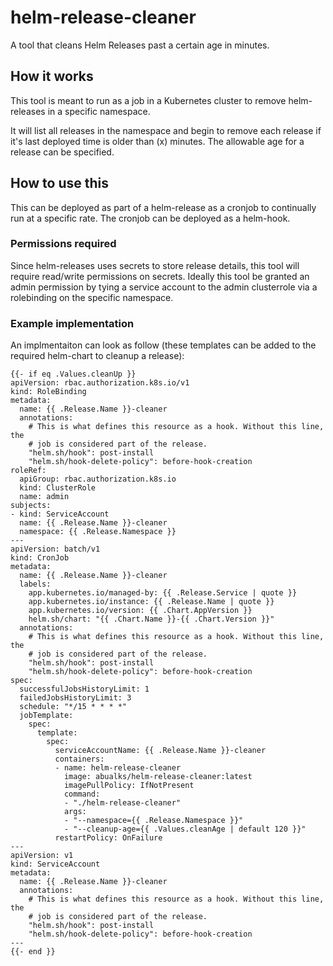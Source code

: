 # helm-release-cleaner
A tool that cleans Helm Releases past a certain age in minutes.

## How it works
This tool is meant to run as a job in a Kubernetes cluster to remove helm-releases in a specific namespace. 

It will list all releases in the namespace and begin to remove each release if it's last deployed time is older than (x) minutes. The allowable age for a release can be specified.

## How to use this
This can be deployed as part of a helm-release as a cronjob to continually run at a specific rate. The cronjob can be deployed as a helm-hook.

### Permissions required
Since helm-releases uses secrets to store release details, this tool will require read/write permissions on secrets. Ideally this tool be granted an admin permission by tying a service account to the admin clusterrole via a rolebinding on the specific namespace.

### Example implementation
An implmentaiton can look as follow (these templates can be added to the required helm-chart to cleanup a release):

```
{{- if eq .Values.cleanUp }}
apiVersion: rbac.authorization.k8s.io/v1
kind: RoleBinding
metadata:
  name: {{ .Release.Name }}-cleaner
  annotations:
    # This is what defines this resource as a hook. Without this line, the
    # job is considered part of the release.
    "helm.sh/hook": post-install
    "helm.sh/hook-delete-policy": before-hook-creation
roleRef:
  apiGroup: rbac.authorization.k8s.io
  kind: ClusterRole
  name: admin
subjects:
- kind: ServiceAccount
  name: {{ .Release.Name }}-cleaner
  namespace: {{ .Release.Namespace }}
---
apiVersion: batch/v1
kind: CronJob
metadata:
  name: {{ .Release.Name }}-cleaner
  labels:
    app.kubernetes.io/managed-by: {{ .Release.Service | quote }}
    app.kubernetes.io/instance: {{ .Release.Name | quote }}
    app.kubernetes.io/version: {{ .Chart.AppVersion }}
    helm.sh/chart: "{{ .Chart.Name }}-{{ .Chart.Version }}"
  annotations:
    # This is what defines this resource as a hook. Without this line, the
    # job is considered part of the release.
    "helm.sh/hook": post-install
    "helm.sh/hook-delete-policy": before-hook-creation
spec:
  successfulJobsHistoryLimit: 1
  failedJobsHistoryLimit: 3
  schedule: "*/15 * * * *"
  jobTemplate:
    spec:
      template:
        spec:
          serviceAccountName: {{ .Release.Name }}-cleaner
          containers:
          - name: helm-release-cleaner
            image: abualks/helm-release-cleaner:latest
            imagePullPolicy: IfNotPresent
            command:
            - "./helm-release-cleaner"
            args:
            - "--namespace={{ .Release.Namespace }}"
            - "--cleanup-age={{ .Values.cleanAge | default 120 }}"
          restartPolicy: OnFailure
---
apiVersion: v1
kind: ServiceAccount
metadata:
  name: {{ .Release.Name }}-cleaner
  annotations:
    # This is what defines this resource as a hook. Without this line, the
    # job is considered part of the release.
    "helm.sh/hook": post-install
    "helm.sh/hook-delete-policy": before-hook-creation
---
{{- end }}
```
